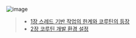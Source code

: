 ![image](https://github.com/chanho0908/Standard_Kotlin_Coroutine/assets/84930748/24a218f2-9b82-46eb-8bfa-7a68e7b3a925)

> + [1장 스레드 기반 작업의 한계와 코루틴의 등장](https://github.com/chanho0908/Standard_Kotlin_Coroutine/tree/master/app/src/main/java/com/myproject/standard_kotlin_coroutine/chap1)
> + [2장 코루틴 개발 환경 설정](https://github.com/chanho0908/Standard_Kotlin_Coroutine/tree/master/app/src/main/java/com/myproject/standard_kotlin_coroutine/chap2)
